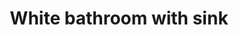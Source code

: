 ---
title: "White bathroom with sink"
image: "src/img/WhatsApp Image 2021-10-09 at 7.34.57 PM.webp"
tag:
- bathroom
---
